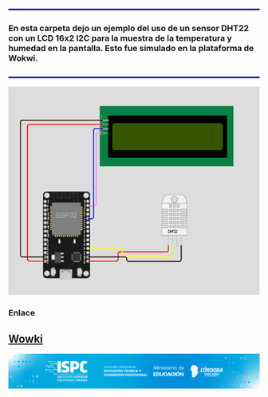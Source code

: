 ![line](/assets/line.png)
### En esta carpeta dejo un ejemplo del uso de un sensor DHT22 con un LCD 16x2 I2C para la muestra de la temperatura y humedad en la pantalla. Esto fue simulado en la plataforma de Wokwi.
![line](/assets/line.png)

![esquema](/assets/esquemaLCD.png)

### Enlace
## **[Wowki](https://wokwi.com/projects/368550108576126977)**

![logo](/assets/Curso%20ISPC.png)